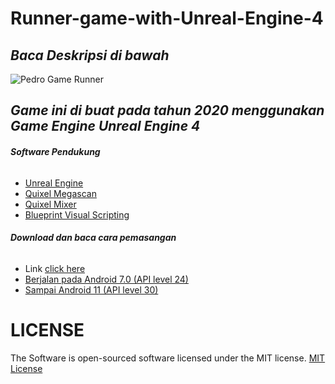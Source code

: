 # Runner-game-with-Unreal-Engine-4
 ## ***Baca Deskripsi di bawah***

![Pedro Game Runner](https://user-images.githubusercontent.com/59316805/132381396-7b7c3796-bfee-42bd-ba0a-7d15dfb730e6.png)


  ## ***Game ini di buat pada tahun 2020 menggunakan Game Engine Unreal Engine 4***
  
  ###### ***Software Pendukung***
 - [Unreal Engine ](https://www.unrealengine.com/en-US/)
 - [Quixel Megascan](https://quixel.com/megascans/)
 - [Quixel Mixer](https://quixel.com/mixer)
 - [Blueprint Visual Scripting](https://docs.unrealengine.com/4.27/en-US/ProgrammingAndScripting/Blueprints/)

###### ***Download dan baca cara pemasangan***
 - Link [click here](https://drive.google.com/drive/u/1/folders/13GnWQxWoS_NrlePga-Dx2IxhGONn7H56)
 - [Berjalan pada Android 7.0 (API level 24)](https://developer.android.com/studio/releases/platforms?hl=id#7.0)
 - [Sampai Android 11 (API level 30)](https://developer.android.com/studio/releases/platforms)




# LICENSE ##

The Software is open-sourced software licensed under the MIT license. [MIT License](https://github.com/Pedro-korwa/Runner-game-with-Unreal-Engine-4/blob/master/LICENSE)

 
